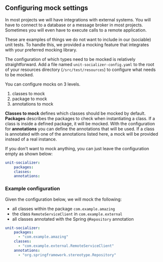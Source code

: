 ## Configuring mock settings
In most projects we will have integrations with external systems.
You will have to connect to a database or a message broker in most projects.
Sometimes you will even have to execute calls to a remote application.

These are examples of things we do not want to include in our (sociable) unit tests.
To handle this, we provided a mocking feature that integrates with your preferred mocking library.

The configuration of which types need to be mocked is relatively straightforward.
Add a file named `unit-socializer-config.yaml` to the root of your resources directory (`/src/test/resources`)
to configure what needs to be mocked.

You can configure mocks on 3 levels.
1. classes to mock
2. package to mock
3. annotations to mock

**Classes to mock** defines which classes should be mocked by default. 
**Packages** describes the packages to check when instantiating a class. 
If a class is inside a defined package, it will be mocked.
With the configuration for **annotations** you can define the annotations that will be used. 
If a class is annotated with one of the annotations listed here, a mock will be provided instead of a real instance.

If you don't want to mock anything, you can just leave the configuration empty as shown below:
```yaml
unit-socializer:
    packages:
    classes:
    annotations:
```

### Example configuration
Given the configuration below, we will mock the following:
- all classes within the package `com.example.amazing`
- the class `RemoteServiceClient` in `com.example.external`
- all classes annotated with the Spring `@Repository` annotation

```yaml
unit-socializer:
    packages:
      - "com.example.amazing"
    classes:
      - "com.example.external.RemoteServiceClient"
    annotations:
      - "org.springframework.stereotype.Repository"
```